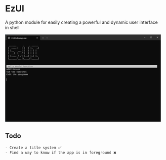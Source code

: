 # EzUI
A python module for easily creating a powerful and dynamic user interface in shell

![](https://github.com/Plunder283/ezui/blob/main/readme_assets/ui_exemple.png)

## Todo
    - Create a title system ✅
    - Find a way to know if the app is in foreground ❌
